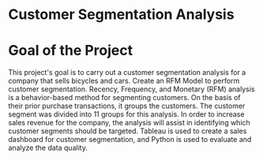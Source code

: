 # Customer Segmentation Analysis
# Goal of the Project
This project's goal is to carry out a customer segmentation analysis for a company that sells bicycles and cars. Create an RFM Model to perform customer segmentation. Recency, Frequency, and Monetary (RFM) analysis is a behavior-based method for segmenting customers. On the basis of their prior purchase transactions, it groups the customers. The customer segment was divided into 11 groups for this analysis. In order to increase sales revenue for the company, the analysis will assist in identifying which customer segments should be targeted. Tableau is used to create a sales dashboard for customer segmentation, and Python is used to evaluate and analyze the data quality.
